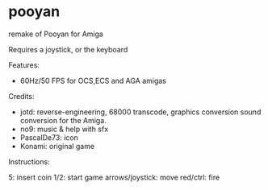 # pooyan
remake of Pooyan for Amiga

Requires a joystick, or the keyboard

Features:

- 60Hz/50 FPS for OCS,ECS and AGA amigas

Credits:

- jotd: reverse-engineering, 68000 transcode, graphics conversion
  sound conversion for the Amiga.
- no9: music & help with sfx
- PascalDe73: icon
- Konami: original game

Instructions:

5: insert coin
1/2: start game
arrows/joystick: move
red/ctrl: fire

